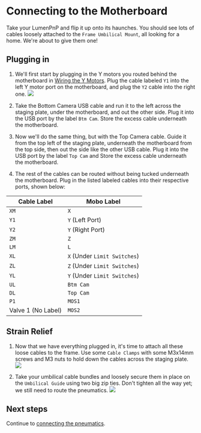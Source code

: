 # Connecting to the Motherboard

Take your LumenPnP and flip it up onto its haunches. You should see lots of cables loosely attached to the `Frame Umbilical Mount`, all looking for a home. We're about to give them one!

## Plugging in

1. We'll first start by plugging in the Y motors you routed behind the motherboard in [Wiring the Y Motors](../wiring-y-motors/index.md). Plug the cable labeled `Y1` into the left Y motor port on the motherboard, and plug the `Y2` cable into the right one.
  ![](images/IMG_0766.JPG)

1. Take the Bottom Camera USB cable and run it to the left across the staging plate, under the motherboard, and out the other side. Plug it into the USB port by the label `Btm Cam`. Store the excess cable underneath the motherboard.

2. Now we'll do the same thing, but with the Top Camera cable. Guide it from the top left of the staging plate, underneath the motherboard from the top side, then out the side like the other USB cable. Plug it into the USB port by the label `Top Cam` and Store the excess cable underneath the motherboard.

3. The rest of the cables can be routed without being tucked underneath the motherboard. Plug in the listed labeled cables into their respective ports, shown below:

| Cable Label        | Mobo Label                    |
| ------------------ | ----------------------------- |
| `XM`               | `X`                           |
| `Y1`               | `Y` (Left Port)               |
| `Y2`               | `Y` (Right Port)              |
| `ZM`               | `Z`                           |
| `LM`               | `L`                           |
| `XL`               | `X`  (Under `Limit Switches`) |
| `ZL`               | `Z`  (Under `Limit Switches`) |
| `YL`               | `Y`  (Under `Limit Switches`) |
| `UL`               | `Btm Cam`                     |
| `DL`               | `Top Cam`                     |
| `P1`               | `MOS1`                        |
| Valve 1 (No Label) | `MOS2`                        |

## Strain Relief

1. Now that we have everything plugged in, it's time to attach all these loose cables to the frame. Use some `Cable Clamps` with some M3x14mm screws and M3 nuts to hold down the cables across the staging plate.
  ![](images/IMG_0834.JPG)

2. Take your umbilical cable bundles and loosely secure them in place on the `Umbilical Guide` using two big zip ties. Don't tighten all the way yet; we still need to route the pneumatics.
  ![](images/IMG_0826.JPG)

## Next steps

Continue to [connecting the pneumatics](../connecting-pneumatics/index.md).